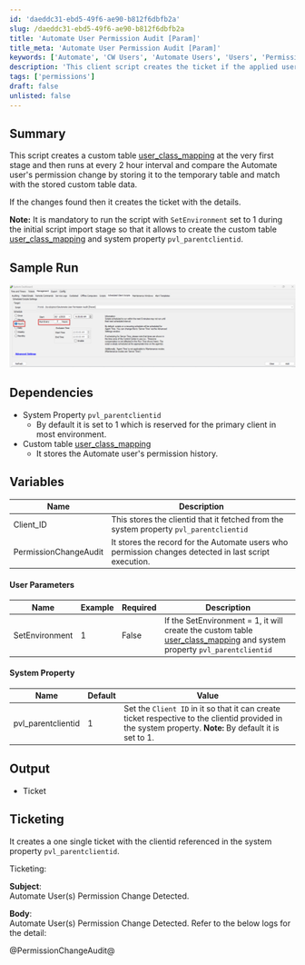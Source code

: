 ```yaml
---
id: 'daeddc31-ebd5-49f6-ae90-b812f6dbfb2a'
slug: /daeddc31-ebd5-49f6-ae90-b812f6dbfb2a
title: 'Automate User Permission Audit [Param]'
title_meta: 'Automate User Permission Audit [Param]'
keywords: ['Automate', 'CW Users', 'Automate Users', 'Users', 'Permission']
description: 'This client script creates the ticket if the applied user classes permissions are changed for the users or if new user classes are added or removed from the users.'
tags: ['permissions']
draft: false
unlisted: false
---
```


## Summary
This script creates a custom table [user_class_mapping](\docs\6c97beaa-f30e-4529-8251-2ecbd01e2221) at the very first stage and then runs at every 2 hour interval and compare the Automate user's permission change by storing it to the temporary table and match with the stored custom table data.  

If the changes found then it creates the ticket with the details.  

**Note:** It is mandatory to run the script with `SetEnvironment` set to 1 during the initial script import stage so that it allows to create the custom table [user_class_mapping](\docs\6c97beaa-f30e-4529-8251-2ecbd01e2221) and system property `pvl_parentclientid`.

## Sample Run

![SampleRun](../../../static/img/docs/977d0336-d15b-4cf1-ab39-a3cd6e09a252/image.webp)

## Dependencies

- System Property `pvl_parentclientid` 
   - By default it is set to 1 which is reserved for the primary client in most environment.
- Custom table [user_class_mapping](\docs\6c97beaa-f30e-4529-8251-2ecbd01e2221)
   - It stores the Automate user's permission history.

## Variables

| Name                   | Description                                                                                                                                                                          |
|------------------------|--------------------------------------------------------------------------------------------------------------------------------------------------------------------------------------|
| Client_ID   | This stores the clientid that it fetched from the system property `pvl_parentclientid` |
| PermissionChangeAudit                  | It stores the record for the Automate users who permission changes detected in last script execution.                                                            |

#### User Parameters

| Name                     | Example               | Required             | Description                                                                                                                                                                                                                      |
|--------------------------|-----------------------|----------------------|----------------------------------------------------------------------------------------------------------------------------------------------------------------------------------------------------------------------------------|
| SetEnvironment               | 1    | False      | If the SetEnvironment = 1, it will create the custom table [user_class_mapping](\docs\6c97beaa-f30e-4529-8251-2ecbd01e2221) and system property `pvl_parentclientid`                                                                                      |

#### System Property

| Name | Default | Value |
| ------------------------------------- | ---------------- | ------------------------------------------------- |
|pvl_parentclientid |  1 | Set the `Client ID` in it so that it can create ticket respective to the clientid provided in the system property. **Note:** By default it is set to 1. |

## Output

- Ticket

## Ticketing
 
 It creates a one single ticket with the clientid referenced in the system property `pvl_parentclientid`.

 Ticketing:
   
   **Subject**:  
   Automate User(s) Permission Change Detected.  

   **Body**:  
   Automate User(s) Permission Change Detected. Refer to the below logs for the detail:
   
   @PermissionChangeAudit@
